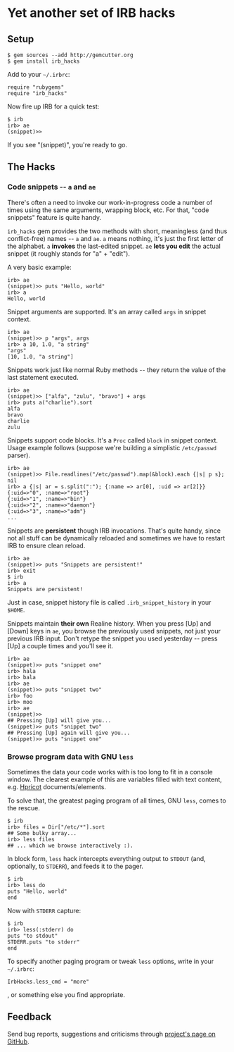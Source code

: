 Yet another set of IRB hacks
============================

Setup
-----

    $ gem sources --add http://gemcutter.org
    $ gem install irb_hacks

Add to your `~/.irbrc`:

    require "rubygems"
    require "irb_hacks"

Now fire up IRB for a quick test:

    $ irb
    irb> ae
    (snippet)>>

If you see "(snippet)", you're ready to go.


The Hacks
---------

### Code snippets -- `a` and `ae` ###

There's often a need to invoke our work-in-progress code a number of times using the same arguments, wrapping block, etc. For that, "code snippets" feature is quite handy.

`irb_hacks` gem provides the two methods with short, meaningless (and thus conflict-free) names -- `a` and `ae`. `a` means nothing, it's just the first letter of the alphabet. `a` **invokes** the last-edited snippet. `ae` **lets you edit** the actual snippet (it roughly stands for "a" + "edit").

A very basic example:

    irb> ae
    (snippet)>> puts "Hello, world"
    irb> a
    Hello, world

Snippet arguments are supported. It's an array called `args` in snippet context.

    irb> ae
    (snippet)>> p "args", args
    irb> a 10, 1.0, "a string"
    "args"
    [10, 1.0, "a string"]

Snippets work just like normal Ruby methods -- they return the value of the last statement executed.

    irb> ae
    (snippet)>> ["alfa", "zulu", "bravo"] + args
    irb> puts a("charlie").sort
    alfa
    bravo
    charlie
    zulu

Snippets support code blocks. It's a `Proc` called `block` in snippet context. Usage example follows (suppose we're building a simplistic `/etc/passwd` parser).

    irb> ae
    (snippet)>> File.readlines("/etc/passwd").map(&block).each {|s| p s}; nil
    irb> a {|s| ar = s.split(":"); {:name => ar[0], :uid => ar[2]}}
    {:uid=>"0", :name=>"root"}
    {:uid=>"1", :name=>"bin"}
    {:uid=>"2", :name=>"daemon"}
    {:uid=>"3", :name=>"adm"}
    ...

Snippets are **persistent** though IRB invocations. That's quite handy, since not all stuff can be dynamically reloaded and sometimes we have to restart IRB to ensure clean reload.

    irb> ae
    (snippet)>> puts "Snippets are persistent!"
    irb> exit
    $ irb
    irb> a
    Snippets are persistent!

Just in case, snippet history file is called `.irb_snippet_history` in your `$HOME`.

Snippets maintain **their own** Realine history. When you press [Up] and [Down] keys in `ae`, you browse the previously used snippets, not just your previous IRB input. Don't retype the snippet you used yesterday -- press [Up] a couple times and you'll see it.

    irb> ae
    (snippet)>> puts "snippet one"
    irb> hala
    irb> bala
    irb> ae
    (snippet)>> puts "snippet two"
    irb> foo
    irb> moo
    irb> ae
    (snippet)>>
    ## Pressing [Up] will give you...
    (snippet)>> puts "snippet two"
    ## Pressing [Up] again will give you...
    (snippet)>> puts "snippet one"

### Browse program data with GNU `less` ###

Sometimes the data your code works with is too long to fit in a console window. The clearest example of this are variables filled with text content, e.g. [Hpricot](http://github.com/whymirror/hpricot) documents/elements.

To solve that, the greatest paging program of all times, GNU `less`, comes to the rescue.

    $ irb
    irb> files = Dir["/etc/*"].sort
    ## Some bulky array...
    irb> less files
    ## ... which we browse interactively :).

In block form, `less` hack intercepts everything output to `STDOUT` (and, optionally, to `STDERR`), and feeds it to the pager.

    $ irb
    irb> less do
    puts "Hello, world"
    end

Now with `STDERR` capture:

    $ irb
    irb> less(:stderr) do
    puts "to stdout"
    STDERR.puts "to stderr"
    end

To specify another paging program or tweak `less` options, write in your `~/.irbrc`:

    IrbHacks.less_cmd = "more"

, or something else you find appropriate.


Feedback
--------

Send bug reports, suggestions and criticisms through [project's page on GitHub](http://github.com/dadooda/irb_hacks).

